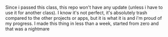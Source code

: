 Since i passed this class, this repo won't have any update (unless i have to use it for another class). 
I know it's not perfect, it's absolutely trash compared to the other projects or apps, but it is what it is and i'm proud of my progress. I made this thing in less than a week, started from zero and that was a nightmare
